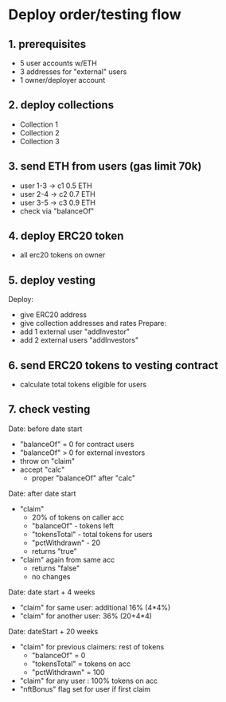# Deploy order/testing flow

## 1. prerequisites
- 5 user accounts w/ETH
- 3 addresses for "external" users
- 1 owner/deployer account

## 2. deploy collections
- Collection 1
- Collection 2
- Collection 3

## 3. send ETH from users (gas limit 70k)
- user 1-3 -> c1 0.5 ETH
- user 2-4 -> c2 0.7 ETH
- user 3-5 -> c3 0.9 ETH
- check via "balanceOf"

## 4. deploy ERC20 token
- all erc20 tokens on owner

## 5. deploy vesting
Deploy:
- give ERC20 address
- give collection addresses and rates
Prepare:
- add 1 external user "addInvestor"
- add 2 external users "addInvestors"

## 6. send ERC20 tokens to vesting contract
- calculate total tokens eligible for users

## 7. check vesting
Date: before date start
- "balanceOf" = 0 for contract users
- "balanceOf" > 0 for external investors
- throw on "claim"
- accept "calc"
    - proper "balanceOf" after "calc"

Date: after date start
- "claim"
    - 20% of tokens on caller acc
    - "balanceOf" - tokens left
    - "tokensTotal" - total tokens for users
    - "pctWithdrawn" - 20
    - returns "true"
- "claim" again from same acc
    - returns "false"
    - no changes

Date: date start + 4 weeks
- "claim" for same user: additional 16% (4*4%)
- "claim" for another user: 36% (20+4*4)

Date: dateStart + 20 weeks
- "claim" for previous claimers: rest of tokens
    - "balanceOf" = 0
    - "tokensTotal" = tokens on acc
    - "pctWithdrawn" = 100
- "claim" for any user : 100% tokens on acc
- "nftBonus" flag set for user if first claim
